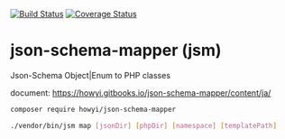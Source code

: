 [![Build Status](https://travis-ci.org/howyi/json-schema-mapper.svg?branch=master)](https://travis-ci.org/howyi/json-schema-mapper)
[![Coverage Status](https://coveralls.io/repos/github/howyi/json-schema-mapper/badge.svg?branch=master)](https://coveralls.io/github/howyi/json-schema-mapper?branch=master)
# json-schema-mapper (jsm)
Json-Schema Object|Enum to PHP classes

document: https://howyi.gitbooks.io/json-schema-mapper/content/ja/

```bash
composer require howyi/json-schema-mapper
```
```bash
./vendor/bin/jsm map [jsonDir] [phpDir] [namespace] [templatePath]
```

